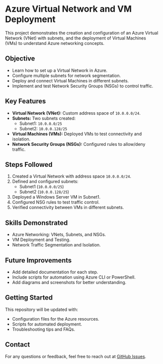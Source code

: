 # Azure Virtual Network and VM Deployment

This project demonstrates the creation and configuration of an Azure Virtual Network (VNet) with subnets, and the deployment of Virtual Machines (VMs) to understand Azure networking concepts.

## **Objective**
- Learn how to set up a Virtual Network in Azure.
- Configure multiple subnets for network segmentation.
- Deploy and connect Virtual Machines in different subnets.
- Implement and test Network Security Groups (NSGs) to control traffic.

## **Key Features**
- **Virtual Network (VNet):** Custom address space of `10.0.0.0/24`.
- **Subnets:** Two subnets created:
  - Subnet1: `10.0.0.0/25`
  - Subnet2: `10.0.0.128/25`
- **Virtual Machines (VMs):** Deployed VMs to test connectivity and isolation.
- **Network Security Groups (NSGs):** Configured rules to allow/deny traffic.

## **Steps Followed**
1. Created a Virtual Network with address space `10.0.0.0/24`.
2. Defined and configured subnets:
   - Subnet1 (`10.0.0.0/25`)
   - Subnet2 (`10.0.0.128/25`)
3. Deployed a Windows Server VM in Subnet1.
4. Configured NSG rules to test traffic control.
5. Verified connectivity between VMs in different subnets.

## **Skills Demonstrated**
- Azure Networking: VNets, Subnets, and NSGs.
- VM Deployment and Testing.
- Network Traffic Segmentation and Isolation.

## **Future Improvements**
- Add detailed documentation for each step.
- Include scripts for automation using Azure CLI or PowerShell.
- Add diagrams and screenshots for better understanding.

## **Getting Started**
This repository will be updated with:
- Configuration files for the Azure resources.
- Scripts for automated deployment.
- Troubleshooting tips and FAQs.

## **Contact**
For any questions or feedback, feel free to reach out at [GitHub Issues](https://github.com/tahircloudengineer/Azure-Projcts/issues).
